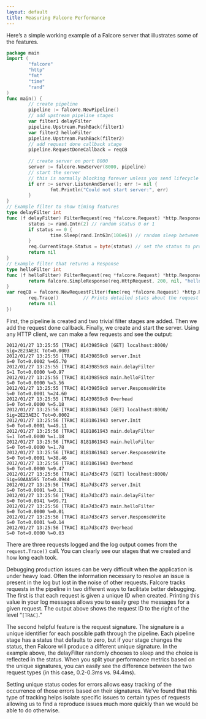 ```yaml
---
layout: default
title: Measuring Falcore Performance
---
```


Here’s a simple working example of a Falcore server that illustrates some of the features.

```go
package main
import (
        "falcore"
        "http"
        "fmt"
        "time"
        "rand"
)
func main() {
        // create pipeline
        pipeline := falcore.NewPipeline()
        // add upstream pipeline stages
        var filter1 delayFilter
        pipeline.Upstream.PushBack(filter1)
        var filter2 helloFilter
        pipeline.Upstream.PushBack(filter2)
        // add request done callback stage
        pipeline.RequestDoneCallback = reqCB
    
        // create server on port 8000
        server := falcore.NewServer(8000, pipeline)
        // start the server
        // this is normally blocking forever unless you send lifecycle commands
        if err := server.ListenAndServe(); err != nil {
                fmt.Println("Could not start server:", err)
        }
}
// Example filter to show timing features
type delayFilter int
func (f delayFilter) FilterRequest(req *falcore.Request) *http.Response {
        status := rand.Intn(2) // random status 0 or 1
        if status == 0 {
                time.Sleep(rand.Int63n(100e6)) // random sleep between 0 and 100 ms
        }
        req.CurrentStage.Status = byte(status) // set the status to produce a unique signature
        return nil
}
// Example filter that returns a Response
type helloFilter int
func (f helloFilter) FilterRequest(req *falcore.Request) *http.Response {
        return falcore.SimpleResponse(req.HttpRequest, 200, nil, "hello world!\n")
}
var reqCB = falcore.NewRequestFilter(func(req *falcore.Request) *http.Response {
        req.Trace()         // Prints detailed stats about the request to the log
        return nil
})
```

First, the pipeline is created and two trivial filter stages are added.  Then we add the request done callback. Finally, we create and start the server.  Using any HTTP client, we can make a few requests and see the output:

	2012/01/27 13:25:55 [TRAC] 81439859c8 [GET] localhost:8000/ Sig=2E23AE3C Tot=0.0003
	2012/01/27 13:25:55 [TRAC] 81439859c8 server.Init                    S=0 Tot=0.0002 %=65.70
	2012/01/27 13:25:55 [TRAC] 81439859c8 main.delayFilter               S=1 Tot=0.0000 %=0.97
	2012/01/27 13:25:55 [TRAC] 81439859c8 main.helloFilter               S=0 Tot=0.0000 %=3.56
	2012/01/27 13:25:55 [TRAC] 81439859c8 server.ResponseWrite           S=0 Tot=0.0001 %=24.60
	2012/01/27 13:25:55 [TRAC] 81439859c8 Overhead                       S=0 Tot=0.0000 %=5.18
	2012/01/27 13:25:56 [TRAC] 8181861943 [GET] localhost:8000/ Sig=2E23AE3C Tot=0.0002
	2012/01/27 13:25:56 [TRAC] 8181861943 server.Init                    S=0 Tot=0.0001 %=49.11
	2012/01/27 13:25:56 [TRAC] 8181861943 main.delayFilter               S=1 Tot=0.0000 %=1.18
	2012/01/27 13:25:56 [TRAC] 8181861943 main.helloFilter               S=0 Tot=0.0000 %=1.78
	2012/01/27 13:25:56 [TRAC] 8181861943 server.ResponseWrite           S=0 Tot=0.0001 %=38.46
	2012/01/27 13:25:56 [TRAC] 8181861943 Overhead                       S=0 Tot=0.0000 %=9.47
	2012/01/27 13:25:56 [TRAC] 81a7d3c473 [GET] localhost:8000/ Sig=60AAA595 Tot=0.0944
	2012/01/27 13:25:56 [TRAC] 81a7d3c473 server.Init                    S=0 Tot=0.0001 %=0.11
	2012/01/27 13:25:56 [TRAC] 81a7d3c473 main.delayFilter               S=0 Tot=0.0941 %=99.71
	2012/01/27 13:25:56 [TRAC] 81a7d3c473 main.helloFilter               S=0 Tot=0.0000 %=0.01
	2012/01/27 13:25:56 [TRAC] 81a7d3c473 server.ResponseWrite           S=0 Tot=0.0001 %=0.14
	2012/01/27 13:25:56 [TRAC] 81a7d3c473 Overhead                       S=0 Tot=0.0000 %=0.03

There are three requests logged and the log output comes from the `request.Trace()` call.  You can clearly see our stages that we created and how long each took.

Debugging production issues can be very difficult when the application is under heavy load.  Often the information necessary to resolve an issue is present in the log but lost in the noise of other requests.  Falcore tracks requests in the pipeline in two different ways to facilitate better debugging.  The first is that each request is given a unique ID when created.  Printing this value in your log messages allows you to easily grep the messages for a given request.  The output above shows the request ID to the right of the level “`[TRAC]`.”  

The second helpful feature is the request signature.  The signature is a unique identifier for each possible path through the pipeline.  Each pipeline stage has a status that defaults to zero, but if your stage changes the status, then Falcore will produce a different unique signature.  In the example above, the delayFilter randomly chooses to sleep and the choice is reflected in the status.  When you split your performance metrics based on the unique signatures, you can easily see the difference between the two request types (in this case, 0.2-0.3ms vs. 94.4ms).

Setting unique status codes for errors allows easy tracking of the occurrence of those errors based on their signatures.  We’ve found that this type of tracking helps isolate specific issues to certain types of requests allowing us to find a reproduce issues much more quickly than we would be able to do otherwise.
